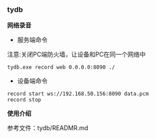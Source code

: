 
### tydb

**网络录音**
- 服务端命令

注意:关闭PC端防火墙，让设备和PC在同一个网络中
```
tydb.exe record web 0.0.0.0:8090 ./
```
- 设备端命令
```
record start ws://192.168.50.156:8090 data.pcm
record stop
```

**使用介绍**

参考文件：tydb/READMR.md
